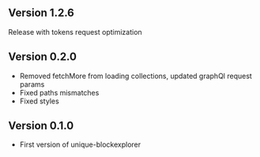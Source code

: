 ## Version 1.2.6

Release with tokens request optimization

## Version 0.2.0

- Removed fetchMore from loading collections, updated graphQl request params
- Fixed paths mismatches
- Fixed styles

## Version 0.1.0

- First version of unique-blockexplorer